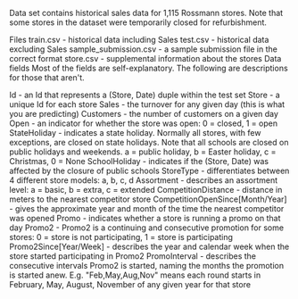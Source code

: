 Data set contains historical sales data for 1,115 Rossmann stores. Note that some stores in the dataset were temporarily closed for refurbishment.

Files
train.csv - historical data including Sales
test.csv - historical data excluding Sales
sample_submission.csv - a sample submission file in the correct format
store.csv - supplemental information about the stores
Data fields
Most of the fields are self-explanatory. The following are descriptions for those that aren't.

Id - an Id that represents a (Store, Date) duple within the test set
Store - a unique Id for each store
Sales - the turnover for any given day (this is what you are predicting)
Customers - the number of customers on a given day
Open - an indicator for whether the store was open: 0 = closed, 1 = open
StateHoliday - indicates a state holiday. Normally all stores, with few exceptions, are closed on state holidays. Note that all schools are closed on public holidays and weekends. a = public holiday, b = Easter holiday, c = Christmas, 0 = None
SchoolHoliday - indicates if the (Store, Date) was affected by the closure of public schools
StoreType - differentiates between 4 different store models: a, b, c, d
Assortment - describes an assortment level: a = basic, b = extra, c = extended
CompetitionDistance - distance in meters to the nearest competitor store
CompetitionOpenSince[Month/Year] - gives the approximate year and month of the time the nearest competitor was opened
Promo - indicates whether a store is running a promo on that day
Promo2 - Promo2 is a continuing and consecutive promotion for some stores: 0 = store is not participating, 1 = store is participating
Promo2Since[Year/Week] - describes the year and calendar week when the store started participating in Promo2
PromoInterval - describes the consecutive intervals Promo2 is started, naming the months the promotion is started anew. E.g. "Feb,May,Aug,Nov" means each round starts in February, May, August, November of any given year for that store
